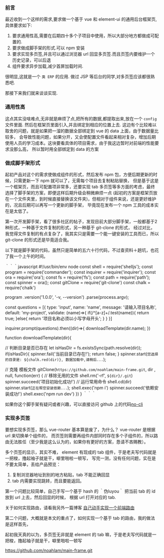 ### 前言  

最近收到一个这样的需求,要求做一个基于 vue 和 element-ui 的通用后台框架页,具体要求如下:
1. 要求通用性高,需要在后期四十多个子项目中使用，所以大部分地方都做成可配置的.
2. 要求做成脚手架的形式.可以 npm 安装
3. 要求实现多页签,并且可以通过浏览器 url 回显多页签.而且页签内要维护一个历史记录，可以后退
4. 组件要求异步加载,减少首屏加载时间.

很明显,这就是一个 `类 ERP` 的应用. 做过 JSP 等后台的同学,对多页签应该都很熟悉吧.  

那接下来我们就来谈谈实现.


### 通用性高

这点其实没啥难点,无非就是麻烦了点,把所有的数据,都提取出来,放在一个 `config` 文件里面.
然后在框架页里面引入,并且绑定到相应的位置上去. 这边有个比较难以取舍的问题，就是如果把一溜的数据全部绑定到 vue 的 data 上面，由于数据量比较多，
会导致性能问题，如果分开，又会使配置文件看起来相对复杂，增加后期使用人员的学习成本。这块要看具体的项目需求，由于我这边暂时对前端的性能要求没那么高，
所以暂时用全部绑定到 data 的方案

### 做成脚手架形式

起初产品对这个的需求使做成组件的形式，然后发布 npm 包，方便后期更新的时候，只需更新一下 npm 就可以了，无需每个项目去复制粘贴替换，
但是基于这是一个框架页，而且可配置项非常多，还要实现 tab 多页签等多方面的考虑，最终选择了脚手架的方案，即便这样后期升级会稍微麻烦一点
(起初的方案是框架页放在一个文件夹里，到时候直接替换该文件夹)，但相对于组件来说，还是更好维护的，况且后期可以再写一个更新的脚手架，
毕竟现在发布一个 npm 工具的成本实在是太低了。

第一次开发脚手架，看了很多社区的帖子，发现目前大部分脚手架，一般都基于2种形式，一种基于文件复制的形式，另一种基于 git-clone 的形式，
经过对比，我觉得文件复制的有点复杂了，我其实只是需要一个能一键安装的工具而已，所以 git-clone 的形式还是毕竟适合我。

以下就是脚手架的代码，虽然只是简单的五六十行代码，不过查资料＋趟坑，也花了我一个上午的时间。

｀｀｀javascript
#!/usr/bin/env node
const shell = require('shelljs');
const program = require('commander');
const inquirer = require('inquirer');
const ora = require('ora');
const fs = require('fs');
const path = require('path');
const spinner = ora();
const gitClone = require('git-clone')
const chalk = require('chalk')


program
	.version('1.0.0', '-v, --version')
	.parse(process.argv);

const questions = [{
  type: 'input',
  name: 'name',
  message: '请输入项目名称',
  default: 'my-project',
  validate: (name)=>{
    if(/^[a-z]+/.test(name)){
      return true;
    }else{
      return '项目名称必须以小写字母开头';
    }
  }
}]

inquirer.prompt(questions).then((dir)=>{
  downloadTemplate(dir.name);
})

function downloadTemplate(dir){

  //  判断目录是否已存在
  let isHasDir = fs.existsSync(path.resolve(dir));
  if(isHasDir){
    spinner.fail('当前目录已存在!');
    return false;
  }
  spinner.start(`您选择的目录是: ${chalk.red(dir)}, 数据加载中,请稍后...`);

  // 克隆 模板文件
  gitClone(`https://github.com/noahlam/main-frame.git`, dir , null, function(err) {
    // 移除无用的文件
    shell.rm('-rf', `${dir}/.git`)
	  spinner.succeed('项目初始化成功!')
    // 运行常用命令
    shell.cd(dir)
	  spinner.start(`正在帮您安装依赖...`);
    shell.exec('npm i')
	  spinner.succeed('依赖安装成功!')
    shell.exec('npm run dev')
  })
}
｀｀｀

如果你这个脚手架有疑问或者兴趣，可以直接访问 github 上的代码[no-cli](https://github.com/noahlam/no-cli.git)


### 实现多页签

要想实现多页签，那么 vue-router 基本算是废了，为什么？ vue-router 是根据 url 来切换单个组件的，
而页签则需要再组件内部同时存在多个子组件的，所以路由无法胜任（至少我是这么认为的，如果你有更好的方案，恳请不吝赐教）。

多个页签的显示，其实不难， element 有现成的 tab 组件，于是老夫写代码就是一把梭，撸起袖子就是干，噼里啪啦一顿写，
写完一测，没有任何问题，实在是不要太简单，丢给产品预览：

1. 复制浏览器地址到别的地方粘贴，tab 不能正确回显
2. tab 内需要实现跳转，而且要能返回。

第一个问题比较简单，自己手写一个基于 hash 的 ｀伪luyou｀  把当前 tab 的 id 放到 url 上去，然后回显的时候，
根据 url 打开对应的 tab.

关于如何实现路由，请看我另外一篇博客 [自己动手实现一个前端路由](https://github.com/noahlam/articles/blob/master/%E8%87%AA%E5%B7%B1%E5%8A%A8%E6%89%8B%E5%AE%9E%E7%8E%B0%E4%B8%80%E4%B8%AA%E5%89%8D%E7%AB%AF%E8%B7%AF%E7%94%B1.md)

第二个问题，大概就是本文的重点了，如何实现一个基于 tab 的路由，我的做法是这样首先，

起初我天真的以为，多页签无非就是 element 的 tab 嘛，于是老夫写代码就是一把梭，撸起袖子就是干，噼里啪啦一顿写


https://github.com/noahlam/main-frame.git